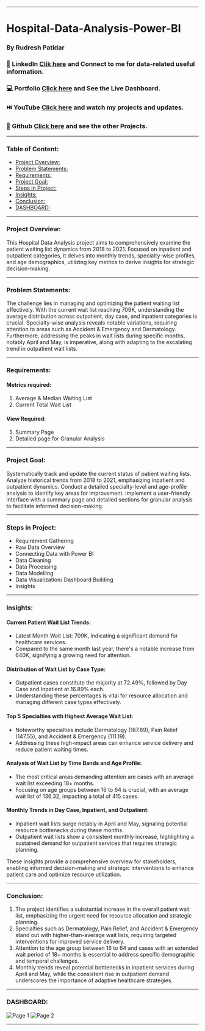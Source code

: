 __________________________________________________________________________________________

# Hospital-Data-Analysis-Power-BI
### By Rudresh Patidar  
### 💼 LinkedIn [Clik here](https://www.linkedin.com/in/rudresh-patidar/) and Connect to me for data-related useful information.
### 💻 Portfolio [Click here](https://www.novypro.com/profile_projects/rudreshpatidar) and See the Live Dashboard.
### ⏯️ YouTube  [Click here](https://www.youtube.com/@rudresh12810/videos) and watch my projects and updates.
### 📓 Github   [Click here](https://github.com/rudresh12810?tab=repositories) and see the other Projects. 
__________________________________________________________________________________________

### Table of Content:
- [Project Overview:](#project-overview)
- [Problem Statements:](#problem-statements)
- [Requirements:](#requirements)
- [Project Goal:](#project-goal)
- [Steps in Project:](#steps-in-project)
- [Insights:](#insights)
- [Conclusion:](#conclusion)
- [DASHBOARD:](#dashboard)

__________________________________________________________________________________________

### Project Overview:
This Hospital Data Analysis project aims to comprehensively examine the patient waiting list dynamics from 2018 to 2021. Focused on inpatient and outpatient categories, it delves into monthly trends, specialty-wise profiles, and age demographics, utilizing key metrics to derive insights for strategic decision-making.

__________________________________________________________________________________________

### Problem Statements:
The challenge lies in managing and optimizing the patient waiting list effectively. With the current wait list reaching 709K, understanding the average distribution across outpatient, day case, and inpatient categories is crucial.
Specialty-wise analysis reveals notable variations, requiring attention to areas such as Accident & Emergency and Dermatology. Furthermore, addressing the peaks in wait lists during specific months, notably April and May, is imperative, along with adapting to the escalating trend in outpatient wait lists.

__________________________________________________________________________________________

### Requirements:
#### Metrics required:
1. Average & Median Waiting List 
2. Current Total Wait List 

#### View Required:
1. Summary Page
2. Detailed page for Granular Analysis

__________________________________________________________________________________________

### Project Goal:
Systematically track and update the current status of patient waiting lists.
Analyze historical trends from 2018 to 2021, emphasizing inpatient and outpatient dynamics.
Conduct a detailed specialty-level and age-profile analysis to identify key areas for improvement.
implement a user-friendly interface with a summary page and detailed sections for granular analysis to facilitate informed decision-making.

__________________________________________________________________________________________

### Steps in Project:
- Requirement Gathering 
- Raw Data Overview 
- Connecting Data with Power BI 
- Data Cleaning 
- Data Processing
- Data Modelling 
- Data Visualization/ Dashboard Building 
- Insights 

__________________________________________________________________________________________

### Insights:
#### Current Patient Wait List Trends:
- Latest Month Wait List: 709K, indicating a significant demand for healthcare services.
- Compared to the same month last year, there's a notable increase from 640K, signifying a growing need for attention.

#### Distribution of Wait List by Case Type:
- Outpatient cases constitute the majority at 72.49%, followed by Day Case and Inpatient at 16.89% each.
- Understanding these percentages is vital for resource allocation and managing different case types effectively.

#### Top 5 Specialties with Highest Average Wait List:
- Noteworthy specialties include Dermatology (167.89), Pain Relief (147.55), and Accident & Emergency (111.19).
- Addressing these high-impact areas can enhance service delivery and reduce patient waiting times.

#### Analysis of Wait List by Time Bands and Age Profile:
- The most critical areas demanding attention are cases with an average wait list exceeding 18+ months.
- Focusing on age groups between 16 to 64 is crucial, with an average wait list of 136.32, impacting a total of 415 cases.

#### Monthly Trends in Day Case, Inpatient, and Outpatient:
- Inpatient wait lists surge notably in April and May, signaling potential resource bottlenecks during these months.
- Outpatient wait lists show a consistent monthly increase, highlighting a sustained demand for outpatient services that requires strategic planning.

These insights provide a comprehensive overview for stakeholders, enabling informed decision-making and strategic interventions to enhance patient care and optimize resource utilization.

__________________________________________________________________________________________


### Conclusion:
1.	The project identifies a substantial increase in the overall patient wait list, emphasizing the urgent need for resource allocation and strategic planning.
2.	Specialties such as Dermatology, Pain Relief, and Accident & Emergency stand out with higher-than-average wait lists, requiring targeted interventions for improved service delivery.
3.	Attention to the age group between 16 to 64 and cases with an extended wait period of 18+ months is essential to address specific demographic and temporal challenges.
4.	Monthly trends reveal potential bottlenecks in inpatient services during April and May, while the consistent rise in outpatient demand underscores the importance of adaptive healthcare strategies.

__________________________________________________________________________________________


### DASHBOARD:

![Page 1](https://github.com/rudresh12810/Hospital-Data-Analysis-Power-BI/assets/76532612/ba1deb4d-e2a8-4fbe-9f89-0e41681f6e25)
![Page 2](https://github.com/rudresh12810/Hospital-Data-Analysis-Power-BI/assets/76532612/0953e50e-e398-4cda-bf17-bff30f5945ad)


__________________________________________________________________________________________
